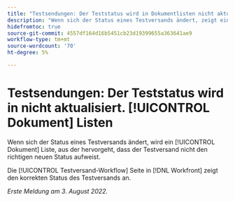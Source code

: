```yaml
---
title: "Testsendungen: Der Teststatus wird in Dokumentlisten nicht aktualisiert."
description: "Wenn sich der Status eines Testversands ändert, zeigt eine Dokumentliste, dass der Testversand nicht den richtigen neuen Status aufweist."
hidefromtoc: true
source-git-commit: 4557df164d16b5451cb23d19399655a363641ae9
workflow-type: tm+mt
source-wordcount: '70'
ht-degree: 5%

---
```



# Testsendungen: Der Teststatus wird in nicht aktualisiert. [!UICONTROL Dokument] Listen

Wenn sich der Status eines Testversands ändert, wird ein [!UICONTROL Dokument] Liste, aus der hervorgeht, dass der Testversand nicht den richtigen neuen Status aufweist.

Die [!UICONTROL Testversand-Workflow] Seite in [!DNL Workfront] zeigt den korrekten Status des Testversands an.

_Erste Meldung am 3. August 2022._

